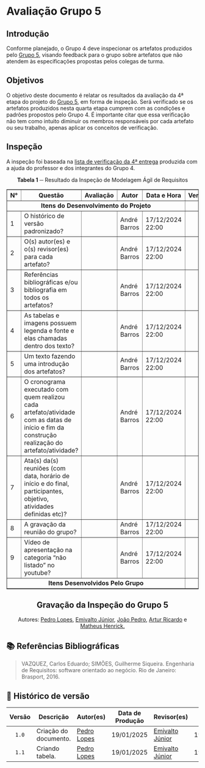 # Avaliação Grupo 5

## Introdução

Conforme planejado, o Grupo 4 deve inspecionar os artefatos produzidos pelo [Grupo 5](https://github.com/Requisitos-de-Software/2024.2-TesouroDireto), visando feedback para o grupo sobre artefatos que não atendem às especificações propostas pelos colegas de turma.

## Objetivos

O objetivo deste documento é relatar os resultados da avaliação da 4ª etapa do projeto do [Grupo 5](https://github.com/Requisitos-de-Software/2024.2-TesouroDireto), em forma de inspeção. Será verificado se os artefatos produzidos nesta quarta etapa cumprem com as condições e padrões propostos pelo Grupo 4. É importante citar que essa verificação não tem como intuito diminuir os membros responsáveis por cada artefato ou seu trabalho, apenas aplicar os conceitos de verificação.

## Inspeção

A inspeção foi baseada na [lista de verificação da 4ª entrega](../../lista_verif/entrega4.md) produzida com a ajuda do professor e dos integrantes do Grupo 4.

<center>

**Tabela 1** ─ Resultado da Inspeção de Modelagem Ágil de Requisitos

<table border="1">
  <thead>
    <tr>
      <th>N°</th>
      <th>Questão</th>
      <th>Avaliação</th>
      <th>Autor</th>
      <th>Data e Hora</th>
      <th>Versão</th>
    </tr>
  </thead>
    <tbody>
    <tr>
      <td colspan="5" style="text-align: center; font-weight: bold;">Itens do Desenvolvimento do Projeto</td>
    </tr>
    <tr>
      <td>1</td>
      <td>O histórico de versão padronizado?</td>
      <td></td>
      <td>André Barros</td>
      <td>17/12/2024 22:00</td>
      <td></td>
    </tr>
    <tr>
      <td>2</td>
      <td>O(s) autor(es) e o(s) revisor(es) para cada artefato?</td>
      <td></td>
      <td>André Barros</td>
      <td>17/12/2024 22:00</td>
      <td></td>
    </tr>
    <tr>
      <td>3</td>
      <td>Referências bibliográficas e/ou bibliografia em todos os artefatos?</td>
      <td></td>
      <td>André Barros</td>
      <td>17/12/2024 22:00</td>
      <td></td>
    </tr>
    <tr>
      <td>4</td>
      <td>As tabelas e imagens possuem legenda e fonte e elas chamadas dentro dos texto?</td>
      <td></td>
      <td>André Barros</td>
      <td>17/12/2024 22:00</td>
      <td></td>
    </tr>
    <tr>
      <td>5</td>
      <td>Um texto fazendo uma introdução dos artefatos?</td>
      <td></td>
      <td>André Barros</td>
      <td>17/12/2024 22:00</td>
      <td></td>
    </tr>
    <tr>
      <td>6</td>
      <td>O cronograma executado com quem realizou cada artefato/atividade com as datas de início e fim da construção realização do artefato/atividade?</td>
      <td></td>
      <td>André Barros</td>
      <td>17/12/2024 22:00</td>
      <td></td>
    </tr>
    <tr>
      <td>7</td>
      <td>Ata(s) da(s) reuniões (com data, horário de início e do final, participantes, objetivo, atividades definidas etc)?</td>
      <td></td>
      <td>André Barros</td>
      <td>17/12/2024 22:00</td>
      <td></td>
    </tr>
    <tr>
      <td>8</td>
      <td>A gravação da reunião do grupo?</td>
      <td></td>
      <td>André Barros</td>
      <td>17/12/2024 22:00</td>
      <td></td>
    </tr>
    <tr>
      <td>9</td>
      <td>Vídeo de apresentação na categoria “não listado” no youtube?</td>
      <td></td>
      <td>André Barros</td>
      <td>17/12/2024 22:00</td>
      <td></td>
    </tr>
  </tbody>
  <tbody>
    <tr>
      <td colspan="5" style="text-align: center; font-weight: bold;">Itens Desenvolvidos Pelo Grupo</td>
    </tr>
</table>


</center>


<center>

## Gravação da Inspeção do Grupo 5



</center>


<div align="center">
  <p>Autores: <a href="https://github.com/pLopess">Pedro Lopes</a>, <a href="https://github.com/EmivaltoJrr">Emivalto Júnior</a>, <a href="https://github.com/JoosPerro">João Pedro</a>, <a href="https://github.com/algorithmorphic">Artur Ricardo</a> e <a href="https://github.com/MatheusHenrickSantos">Matheus Henrick.</a></p>
</div>



## 📚 Referências Bibliográficas

> VAZQUEZ, Carlos Eduardo; SIMÕES, Guilherme Siqueira. Engenharia de Requisitos: software orientado ao negócio. Rio de Janeiro: Brasport, 2016.
>


## 📑 Histórico de versão

| Versão | Descrição | Autor(es) | Data de Produção | Revisor(es) | Data de Revisão | 
| :----: | --------- | --------- | :--------------: | ----------- | :-------------: |
| `1.0`  | Criação do documento. | [Pedro Lopes](https://github.com/pLopess) | 19/01/2025 | [Emivalto Júnior](https://github.com/EmivaltoJrr) | 19/01/2025 |
| `1.1`  | Criando tabela. | [Pedro Lopes](https://github.com/pLopess) | 19/01/2025 | [Emivalto Júnior](https://github.com/EmivaltoJrr) | 19/01/2025 |